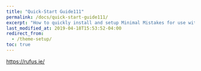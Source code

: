 ```yaml
---
title: "Quick-Start Guide111"
permalink: /docs/quick-start-guide111/
excerpt: "How to quickly install and setup Minimal Mistakes for use with GitHub Pages111."
last_modified_at: 2019-04-18T15:53:52-04:00
redirect_from:
  - /theme-setup/
toc: true
---
```


https://rufus.ie/